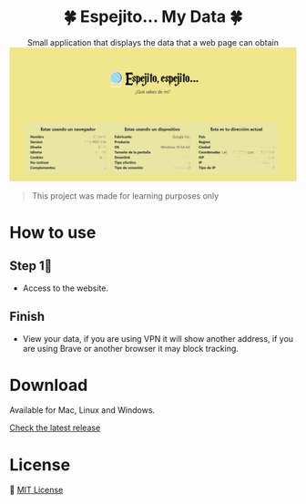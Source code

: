 <h1 align="center">🍀 Espejito... My Data 🍀</h1>
<p align="center">
  Small application that displays the data that a web page can obtain
  <img src="./img/Demo.png" alt="screenshot" />
</p>

> This project was made for learning purposes only


# How to use
## Step 1⃣
* Access to the website.
## Finish
* View your data, if you are using VPN it will show another address, if you are using Brave or another browser it may block tracking.

# Download
Available for Mac, Linux and Windows.

[Check the latest release](https://github.com/alexa-00/espejito)

# License
💜 [MIT License](/LICENSE)
